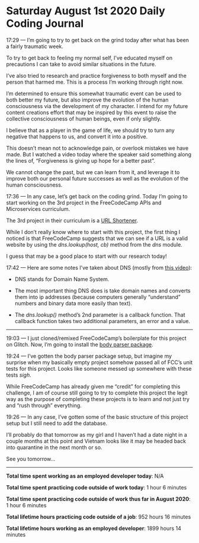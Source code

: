 # Saturday August 1st 2020 Daily Coding Journal

17:29 — I’m going to try to get back on the grind today after what has been a fairly traumatic week.

To try to get back to feeling my normal self, I’ve educated myself on precautions I can take to avoid similar situations in the future.

I’ve also tried to research and practice forgiveness to both myself and the person that harmed me. This is a process I’m working through right now.

I’m determined to ensure this somewhat traumatic event can be used to both better my future, but also improve the evolution of the human consciousness via the development of my character. I intend for my future content creations effort that may be inspired by this event to raise the collective consciousness of human beings, even if only slightly.

I believe that as a player in the game of life, we should try to turn any negative that happens to us, and convert it into a positive.

This doesn’t mean not to acknowledge pain, or overlook mistakes we have made. But I watched a video today where the speaker said something along the lines of, “Forgiveness is giving up hope for a better past”.

We cannot change the past, but we can learn from it, and leverage it to improve both our personal future successes as well as the evolution of the human consciousness.

17:36 — In any case, let’s get back on the coding grind. Today I’m going to start working on the 3rd project in the FreeCodeCamp APIs and Microservices curriculum.

The 3rd project in their curriculum is a [URL Shortener](https://www.freecodecamp.org/learn/apis-and-microservices/apis-and-microservices-projects/url-shortener-microservice).

While I don’t really know where to start with this project, the first thing I noticed is that FreeCodeCamp suggests that we can see if a URL is a valid website by using the _dns.lookup(host, cb)_ method from the _dns_ module.

I guess that may be a good place to start with our research today!

17:42 — Here are some notes I’ve taken about DNS (mostly from [this video](https://www.youtube.com/watch?v=LYTo6R5JIGw)):

- DNS stands for Domain Name System.

- The most important thing DNS does is take domain names and converts them into ip addresses (because computers generally “understand” numbers and binary data more easily than text).

- The _dns.lookup()_ method’s 2nd parameter is a callback function. That callback function takes two additional parameters, an error and a value.

---

19:03 — I just cloned/remixed FreeCodeCamp’s boilerplate for this project on Glitch. Now, I’m going to install the [body parser package]().

19:24 — I’ve gotten the body parser package setup, but imagine my surprise when my basically empty project somehow passed all of FCC’s unit tests for this project. Looks like someone messed up somewhere with these tests _sigh_.

While FreeCodeCamp has already given me “credit” for completing this challenge, I am of course still going to try to complete this project the legit way as the purpose of completing these projects is to learn and not just try and “rush through” everything.

19:26 — In any case, I’ve gotten some of the basic structure of this project setup but I still need to add the database.

I’ll probably do that tomorrow as my girl and I haven’t had a date night in a couple months at this point and Vietnam looks like it may be headed back into quarantine in the next month or so.

See you tomorrow…

---

**Total time spent working as an employed developer today**: N/A

**Total time spent practicing code outside of work today**: 1 hour 6 minutes

**Total time spent practicing code outside of work thus far in August 2020**: 1 hour 6 minutes

**Total lifetime hours practicing code outside of a job**: 952 hours 16 minutes

**Total lifetime hours working as an employed developer**: 1899 hours 14 minutes
